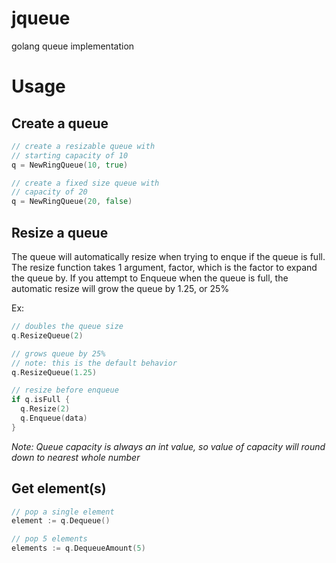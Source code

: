 # jqueue
golang queue implementation

# Usage

## Create a queue
```go
// create a resizable queue with
// starting capacity of 10
q = NewRingQueue(10, true)
```

```go
// create a fixed size queue with
// capacity of 20
q = NewRingQueue(20, false)
```

## Resize a queue
The queue will automatically resize when trying to enque if the queue is full. 
The resize function takes 1 argument, factor, which is the factor to expand the queue by.
If you attempt to Enqueue when the queue is full, the automatic resize will grow the queue by 1.25, or 25%

Ex:
```go
// doubles the queue size
q.ResizeQueue(2)

// grows queue by 25%
// note: this is the default behavior
q.ResizeQueue(1.25)

// resize before enqueue
if q.isFull {
  q.Resize(2)
  q.Enqueue(data)
}
```
*Note: Queue capacity is always an int value, so value of capacity will round down to nearest whole number*

## Get element(s)
```go
// pop a single element
element := q.Dequeue()

// pop 5 elements
elements := q.DequeueAmount(5)
```
